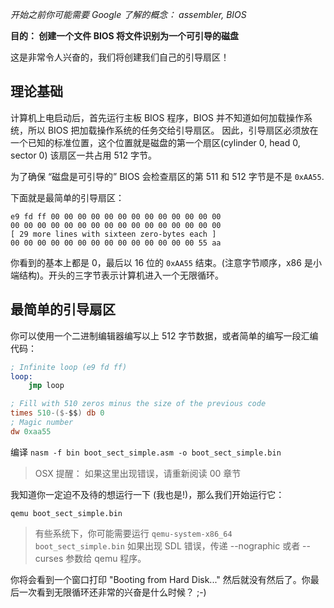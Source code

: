 _开始之前你可能需要 Google 了解的概念： assembler, BIOS_

**目的： 创建一个文件 BIOS 将文件识别为一个可引导的磁盘**

这是非常令人兴奋的，我们将创建我们自己的引导扇区！

## 理论基础

计算机上电启动后，首先运行主板 BIOS 程序，BIOS 并不知道如何加载操作系统，所以 BIOS 把加载操作系统的任务交给引导扇区。
因此，引导扇区必须放在一个已知的标准位置，这个位置就是磁盘的第一个扇区(cylinder 0, head 0, sector 0) 该扇区一共占用 512 字节。

为了确保 “磁盘是可引导的” BIOS 会检查扇区的第 511 和 512 字节是不是 `0xAA55`.

下面就是最简单的引导扇区：

```
e9 fd ff 00 00 00 00 00 00 00 00 00 00 00 00 00
00 00 00 00 00 00 00 00 00 00 00 00 00 00 00 00
[ 29 more lines with sixteen zero-bytes each ]
00 00 00 00 00 00 00 00 00 00 00 00 00 00 55 aa
```

你看到的基本上都是 0，最后以 16 位的 `0xAA55` 结束。(注意字节顺序，x86 是小端结构)。开头的三字节表示计算机进入一个无限循环。

## 最简单的引导扇区

你可以使用一个二进制编辑器编写以上 512 字节数据，或者简单的编写一段汇编代码：

```nasm
; Infinite loop (e9 fd ff)
loop:
    jmp loop

; Fill with 510 zeros minus the size of the previous code
times 510-($-$$) db 0
; Magic number
dw 0xaa55
```

编译
`nasm -f bin boot_sect_simple.asm -o boot_sect_simple.bin`

> OSX 提醒： 如果这里出现错误，请重新阅读 00 章节

我知道你一定迫不及待的想运行一下 (我也是!)，那么我们开始运行它：

`qemu boot_sect_simple.bin`

> 有些系统下，你可能需要运行 `qemu-system-x86_64 boot_sect_simple.bin` 如果出现 SDL 错误，传递 --nographic 或者 --curses 参数给 qemu 程序。

你将会看到一个窗口打印 "Booting from Hard Disk..." 然后就没有然后了。你最后一次看到无限循环还非常的兴奋是什么时候？ ;-)
